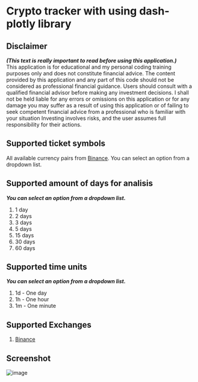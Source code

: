 
# Crypto tracker with using dash-plotly library

## Disclaimer
***(This text is really important to read before using this application.)***    
This application is for educational and my personal coding training purposes only and does not constitute financial advice. 
The content provided by this application and any part of this code should not be considered as professional financial guidance. 
Users should consult with a qualified financial advisor before making any investment decisions.
I shall not be held liable for any errors or omissions on this application or for any damage you may suffer as a result of using this application or of failing to seek
competent financial advice from a professional who is familiar with your situation
Investing involves risks, and the user assumes full responsibility for their actions.

## Supported ticket symbols

All available currency pairs from [Binance](https://support.binance.us/hc/en-us/articles/360049417674-List-of-Supported-Assets). You can select an option from a dropdown list.

## Supported amount of days for analisis
***You can select an option from a dropdown list.***
 1. 1 day
 2. 2 days
 3. 3 days
 4. 5 days
 5. 15 days
 6. 30 days
 7. 60 days

## Supported time units
***You can select an option from a dropdown list.*** 
 1. 1d - One day
 2. 1h - One hour
 3. 1m - One minute

## Supported Exchanges
 1. [Binance](https://binance.com/)
 
## Screenshot

![image](https://github.com/DeveloperAlex111/crypto-dash-tracker/assets/169394645/f08df35b-acc7-4434-83dc-660093c0e1a3)
